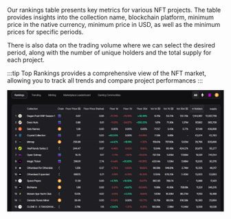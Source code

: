 Our rankings table presents key metrics for various NFT projects. The table provides insights into the collection name, blockchain platform, minimum price in the native currency, minimum price in USD, as well as the minimum prices for specific periods.

There is also data on the trading volume where we can select the desired period, along with the number of unique holders and the total supply for each project.

:::tip Top Rankings provides a comprehensive view of the NFT market, allowing you to track all trends and compare project performances
:::

![Ranking inf](image-8.png)